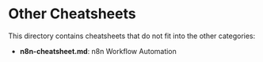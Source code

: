 # Other Cheatsheets

This directory contains cheatsheets that do not fit into the other categories:

- **n8n-cheatsheet.md**: n8n Workflow Automation

